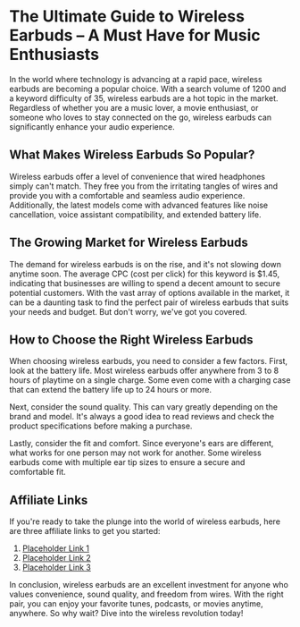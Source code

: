 # The Ultimate Guide to Wireless Earbuds – A Must Have for Music Enthusiasts

In the world where technology is advancing at a rapid pace, wireless earbuds are becoming a popular choice. With a search volume of 1200 and a keyword difficulty of 35, wireless earbuds are a hot topic in the market. Regardless of whether you are a music lover, a movie enthusiast, or someone who loves to stay connected on the go, wireless earbuds can significantly enhance your audio experience.

## What Makes Wireless Earbuds So Popular?

Wireless earbuds offer a level of convenience that wired headphones simply can't match. They free you from the irritating tangles of wires and provide you with a comfortable and seamless audio experience. Additionally, the latest models come with advanced features like noise cancellation, voice assistant compatibility, and extended battery life. 

## The Growing Market for Wireless Earbuds

The demand for wireless earbuds is on the rise, and it's not slowing down anytime soon. The average CPC (cost per click) for this keyword is $1.45, indicating that businesses are willing to spend a decent amount to secure potential customers. With the vast array of options available in the market, it can be a daunting task to find the perfect pair of wireless earbuds that suits your needs and budget. But don't worry, we've got you covered.

## How to Choose the Right Wireless Earbuds

When choosing wireless earbuds, you need to consider a few factors. First, look at the battery life. Most wireless earbuds offer anywhere from 3 to 8 hours of playtime on a single charge. Some even come with a charging case that can extend the battery life up to 24 hours or more.

Next, consider the sound quality. This can vary greatly depending on the brand and model. It's always a good idea to read reviews and check the product specifications before making a purchase.

Lastly, consider the fit and comfort. Since everyone's ears are different, what works for one person may not work for another. Some wireless earbuds come with multiple ear tip sizes to ensure a secure and comfortable fit.

## Affiliate Links

If you're ready to take the plunge into the world of wireless earbuds, here are three affiliate links to get you started:

1. [Placeholder Link 1](#)
2. [Placeholder Link 2](#)
3. [Placeholder Link 3](#)

In conclusion, wireless earbuds are an excellent investment for anyone who values convenience, sound quality, and freedom from wires. With the right pair, you can enjoy your favorite tunes, podcasts, or movies anytime, anywhere. So why wait? Dive into the wireless revolution today!